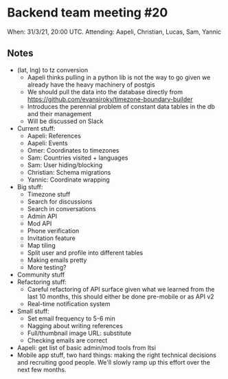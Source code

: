 # Backend team meeting #20

When: 31/3/21, 20:00 UTC.
Attending: Aapeli, Christian, Lucas, Sam, Yannic

## Notes

* (lat, lng) to tz conversion
    - Aapeli thinks pulling in a python lib is not the way to go given we already have the heavy machinery of postgis
    - We should pull the data into the database directly from https://github.com/evansiroky/timezone-boundary-builder
    - Introduces the perennial problem of constant data tables in the db and their management
    - Will be discussed on Slack
* Current stuff:
    - Aapeli: References
    - Aapeli: Events
    - Omer: Coordinates to timezones
    - Sam: Countries visited + languages
    - Sam: User hiding/blocking
    - Christian: Schema migrations
    - Yannic: Coordinate wrapping
* Big stuff:
    - Timezone stuff
    - Search for discussions
    - Search in conversations
    - Admin API
    - Mod API
    - Phone verification
    - Invitation feature
    - Map tiling
    - Split user and profile into different tables
    - Making emails pretty
    - More testing?
* Community stuff
* Refactoring stuff:
    - Careful refactoring of API surface given what we learned from the last 10 months, this should either be done pre-mobile or as API v2
    - Real-time notification system
* Small stuff:
    - Set email frequency to 5-6 min
    - Nagging about writing references
    - Full/thumbnail image URL: substitute
    - Checking emails are correct
* Aapeli: get list of basic admin/mod tools from Itsi
* Mobile app stuff, two hard things: making the right technical decisions and recruiting good people. We'll slowly ramp up this effort over the next few months.
